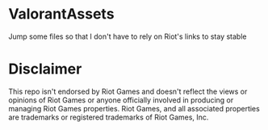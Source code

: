 # ValorantAssets
Jump some files so that I don't have to rely on Riot's links to stay stable

# Disclaimer
This repo isn't endorsed by Riot Games and doesn't reflect the views or opinions of Riot Games or anyone officially involved in producing or managing Riot Games properties. Riot Games, and all associated properties are trademarks or registered trademarks of Riot Games, Inc.
